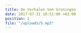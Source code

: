 ```yaml
---
title: De Verhalen Van Groningen
date: 2017-07-31 10:51:00 +02:00
position: 1
file: "/uploads/5.mp3"
---
```


